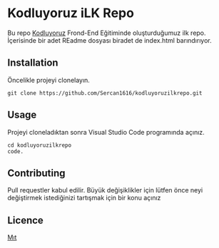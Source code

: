 # Kodluyoruz iLK Repo
Bu repo [Kodluyoruz](https://www.kodluyoruz.org/) Frond-End Eğitiminde oluşturduğumuz ilk repo. İçerisinde bir adet REadme dosyası
 biradet de index.html barındırıyor.

## Installation 
Öncelikle projeyi clonelayın.
```
git clone https://github.com/Sercan1616/kodluyoruzilkrepo.git
```

## Usage
Projeyi cloneladıktan sonra Visual Studio Code programında açınız.
```
cd kodluyoruzilkrepo
code.
```
## Contributing
Pull requestler kabul edilir. Büyük değişiklikler için lütfen önce neyi değiştirmek istediğinizi tartışmak için bir konu açınız

## Licence
[Mıt](https://opensource.org/licenses/MIT)
